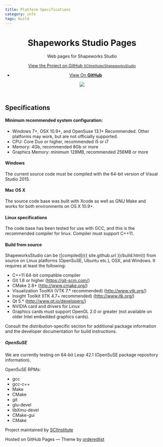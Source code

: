 ```yaml
---
title: Platform Specifications
category: info
tags: build
---
```

<head>
<link rel="stylesheet" href="stylesheets/styles.css">
<link rel="stylesheet" href="stylesheets/github-dark.css">
<link rel="shortcut icon" href="images/favicon.ico"/>
</head>
<div class="wrapper">
<header>
<h1>Shapeworks Studio Pages</h1>
<p>Web pages for Shapeworks Studio</p>
<p class="view"><a href="https://github.com/SCIInstitute/ShapeworksStudio">View the Project on GitHub <small>SCIInstitute/ShapeworksStudio</small></a></p>
<ul>
<!-- <li><a href="https://github.com/SCIInstitute/seg3d.pages/zipball/master">Download <strong>ZIP File</strong></a></li> -->
<!-- <li><a href="https://github.com/SCIInstitute/seg3d.pages/tarball/master">Download <strong>TAR Ball</strong></a></li> -->
<li><a href="https://github.com/SCIInstitute/ShapeworksStudio">View On <strong>GitHub</strong></a></li>
</ul>
<img src="https://sciinstitute.github.io/shapeworks.pages/images/splash.bmp" align="center" hspace="0">
</header>
<section>


<h2>Specifications</h2>

<h4>Minimum recommended system configuration:</h4>

* Windows 7+, OSX 10.9+, and OpenSuse 13.1+ Recommended. Other platforms may work, but are not officially supported.
* CPU: Core Duo or higher, recommended i5 or i7
* Memory: 4Gb, recommended 8Gb or more
* Graphics Memory: minimum 128MB, recommended 256MB or more

<h4>Windows</h4>

The current source code must be compiled with the 64-bit version of Visual Studio 2015.

<h4>Mac OS X</h4>

The source code base was built with Xcode as well as GNU Make and works for both environments on OS X 10.9+.

<h4>Linux specifications</h4>

The code base has been tested for use with GCC, and this is the recommended compiler for linux. Compiler must support C++11.

<h4>Build from source</h4>

ShapeworksStudio can be ([compiled]({{ site.github.url }}/build.html)) from source on Linux platforms (OpenSuSE, Ubuntu etc.), OSX, and Windows. It requires at least the following:

* C++11 64-bit compatible compiler
* Git 1.8 or higher (https://git-scm.com/)
* CMake 2.8+ (http://www.cmake.org/)
* Visualization ToolKit (VTK 7.* recommended) (http://www.vtk.org/)
* Insight Toolkit (ITK 4.7+ recommended) (http://www.itk.org/)
* Qt 5.* (http://www.qt.io/developers/)
* NVIDIA card and drivers for Linux
* Graphics cards must support OpenGL 2.0 or greater (not available on older Intel embedded graphics cards).

Consult the distribution-specific section for additional package information and the developer documentation for build instructions.

<h5>OpenSuSE</h5>

We are currently testing on 64-bit Leap 42.1 (OpenSuSE package repository information).

OpenSuSE RPMs:

+ gcc
+ gcc-c++
+ Make
+ CMake
+ git
+ glu-devel
+ libXmu-devel
+ CMake-gui
+ CMake
</section>
</div>
<footer>
<p>Project maintained by <a href="https://github.com/SCIInstitute">SCIInstitute</a></p>
<p>Hosted on GitHub Pages &mdash; Theme by <a href="https://github.com/orderedlist">orderedlist</a></p>
</footer>
